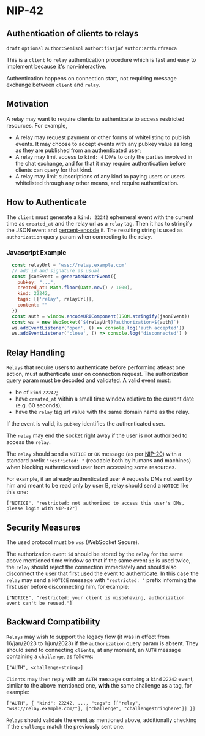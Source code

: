 NIP-42
======

Authentication of clients to relays
-----------------------------------

`draft` `optional` `author:Semisol` `author:fiatjaf` `author:arthurfranca`

This is a `client` to `relay` authentication procedure which is
fast and easy to implement because it's non-interactive.

Authentication happens on connection start, not
requiring message exchange between `client` and `relay`.

## Motivation

A relay may want to require clients to authenticate to access restricted resources. For example,

- A relay may request payment or other forms of whitelisting to publish events.
It may choose to accept events with any pubkey value as long as they are published from an authenticated user;
- A relay may limit access to `kind: 4` DMs to only the parties involved in the chat exchange,
and for that it may require authentication before clients can query for that kind.
- A relay may limit subscriptions of any kind to paying users or users whitelisted through any other means,
and require authentication.

## How to Authenticate

The `client` must generate a `kind: 22242` ephemeral event with the current time as `created_at`
and the relay url as a `relay` tag.
Then it has to stringify the JSON event and [percent-encode](https://www.rfc-editor.org/rfc/rfc3986#page-12) it.
The resulting string is used as `authorization` query param when connecting to the relay.

### Javascript Example

```js
  const relayUrl = 'wss://relay.example.com'
  // add id and signature as usual
  const jsonEvent = generateNostrEvent({
    pubkey: "...",
    created_at: Math.floor(Date.now() / 1000),
    kind: 22242,
    tags: [['relay', relayUrl]],
    content: ""
  })
  const auth = window.encodeURIComponent(JSON.stringify(jsonEvent))
  const ws = new WebSocket(`${relayUrl}?authorization=${auth}`)
  ws.addEventListener('open', () => console.log('auth accepted'))
  ws.addEventListener('close', () => console.log('disconnected') )
```

## Relay Handling

`Relays` that require users to authenticate before performing atleast one action, must authenticate user on connection request.
The authorization query param must be decoded and validated. A valid event must:
- be of `kind` `22242`;
- have `created_at` within a small time window relative to the current date (e.g. 60 seconds);
- have the `relay` tag url value with the same domain name as the relay.

If the event is valid, its `pubkey` identifies the authenticated user.

The `relay` may end the socket right away if the user is not authorized to access the `relay`.

The `relay` should send a `NOTICE` or `OK` message (as per [NIP-20](20.md)) with a standard prefix `"restricted: "` (readable both by humans and machines)
when blocking authenticated user from accessing some resources.

For example, if an already authenticated user A requests DMs not sent by him and meant to be read only by user B,
relay should send a `NOTICE` like this one:

```
["NOTICE", "restricted: not authorized to access this user's DMs, please login with NIP-42"]
```

## Security Measures

The used protocol must be `wss` (WebSocket Secure).

The authorization event `id` should be stored by the `relay` for the same above mentioned time window so that
if the same event `id` is used twice, the `relay` should reject the connection immediately and
should also disconnect the user that first used the event to authenticate.
In this case the `relay` may send a `NOTICE` message with `"restricted: "` prefix informing
the first user before disconnecting him, for example:

```
["NOTICE", "restricted: your client is misbehaving, authorization event can't be reused."]
```

## Backward Compatibility

`Relays` may wish to support the legacy flow (it was in effect from 16/jan/2023 to 1/jun/2023) if the `authorization` query param is absent. They should send to connecting `clients`, at any moment, an `AUTH` message containing a `challenge`, as follows:

```
["AUTH", <challenge-string>]
```

`Clients` may then reply with an `AUTH` message containg a `kind` `22242` event, similar to the above mentioned one, **with** the same challenge as a tag, for example:

```
["AUTH", { "kind": 22242, ..., "tags": [["relay", "wss://relay.example.com/"], ["challenge", "challengestringhere"]] }]
```

`Relays` should validate the event as mentioned above, additionally checking if the `challenge` match the previously sent one.

